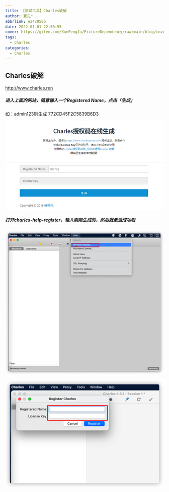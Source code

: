 ```yaml
---
title: 【测试工具】Charles破解
author: 夏见°
abbrlink: ea42950b
date: 2022-01-01 22:50:55
cover: https://gitee.com/XuePengJu/PictureDependency/raw/main/blog/cover-01/1.png
tags:
  - Charles
categories:
  - Charles
---
```

##  <!-- more --> Charles破解

http://www.charles.ren

##### 进入上面的网站，随意输入一个Registered Name，点击「生成」

如：admin123则生成 772CD45F2C5839B6D3

 ![img](/img/charles_20220101225450.png) 

##### 打开charles-help-register，输入刚刚生成的，然后就激活成功啦

 ![img](/img/8B2FEFE6-9051-432B-BAED-7B76EFA85FE1.png) 

 ![img](/img/1EE1E433-AB1C-436F-95B0-EFDA18C2BE82.png) 